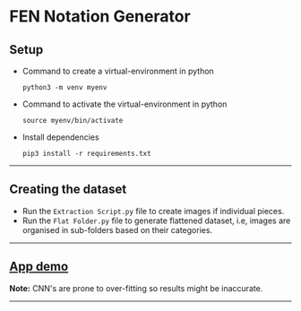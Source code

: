 # FEN Notation Generator
## Setup
- Command to create a virtual-environment in python

      python3 -m venv myenv
- Command to activate the virtual-environment in python

      source myenv/bin/activate
- Install dependencies

      pip3 install -r requirements.txt
***
## Creating the dataset
- Run the `Extraction Script.py` file to create images if individual pieces.
- Run the `Flat Folder.py` file to generate flattened dataset, i.e, images are organised in sub-folders based on their categories.
***
## [App demo](https://www.youtube.com/watch?v=Z0pF8115-fk)
**Note:** CNN's are prone to over-fitting so results might be inaccurate.
***

